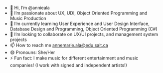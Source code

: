 - 👋 Hi, I’m @annieala
- 👀 I’m passionate about UX, UDI, Object Oriented Programming and Music Production
- 🌱 I’m currently learning User Experience and User Design Interface, Database Design and Programming, Object Oriented Programming (C#)
- 💞️ I’m looking to collaborate on UX/UI projects, and management system projects
- 📫 How to reach me annemarie.ala@edu.sait.ca
- 😄 Pronouns: She/Her
- ⚡ Fun fact: I make music for different entertainment and music companies! (I work with signed and independent artists!) 

<!---
annieala/annieala is a ✨ special ✨ repository because its `README.md` (this file) appears on your GitHub profile.
You can click the Preview link to take a look at your changes.
--->
